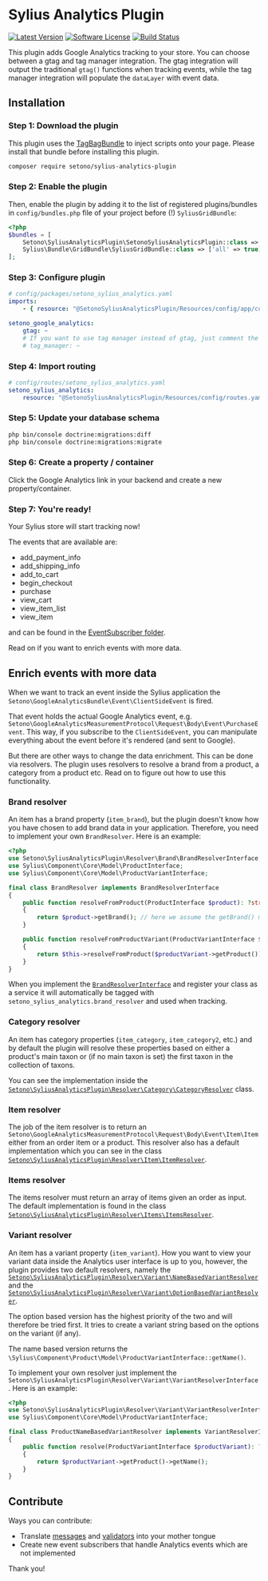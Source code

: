 # Sylius Analytics Plugin

[![Latest Version][ico-version]][link-packagist]
[![Software License][ico-license]](LICENSE)
[![Build Status][ico-github-actions]][link-github-actions]

This plugin adds Google Analytics tracking to your store. You can choose between a gtag and tag manager integration.
The gtag integration will output the traditional `gtag()` functions when tracking events, while the tag manager integration
will populate the `dataLayer` with event data.

## Installation

### Step 1: Download the plugin

This plugin uses the [TagBagBundle](https://github.com/Setono/TagBagBundle) to inject scripts onto your page.
Please install that bundle before installing this plugin.

```bash
composer require setono/sylius-analytics-plugin
```

### Step 2: Enable the plugin

Then, enable the plugin by adding it to the list of registered plugins/bundles
in `config/bundles.php` file of your project before (!) `SyliusGridBundle`:

```php
<?php
$bundles = [
    Setono\SyliusAnalyticsPlugin\SetonoSyliusAnalyticsPlugin::class => ['all' => true],
    Sylius\Bundle\GridBundle\SyliusGridBundle::class => ['all' => true],
];
```

### Step 3: Configure plugin

```yaml
# config/packages/setono_sylius_analytics.yaml
imports:
    - { resource: "@SetonoSyliusAnalyticsPlugin/Resources/config/app/config.yaml" }

setono_google_analytics:
    gtag: ~
    # If you want to use tag manager instead of gtag, just comment the line above and remove the comment below
    # tag_manager: ~
```

### Step 4: Import routing

```yaml
# config/routes/setono_sylius_analytics.yaml
setono_sylius_analytics:
    resource: "@SetonoSyliusAnalyticsPlugin/Resources/config/routes.yaml"
```

### Step 5: Update your database schema

```bash
php bin/console doctrine:migrations:diff
php bin/console doctrine:migrations:migrate
```

### Step 6: Create a property / container
Click the Google Analytics link in your backend and create a new property/container.

### Step 7: You're ready!
Your Sylius store will start tracking now!

The events that are available are:
- add_payment_info
- add_shipping_info
- add_to_cart
- begin_checkout
- purchase
- view_cart
- view_item_list
- view_item

and can be found in the [EventSubscriber folder](src/EventSubscriber).

Read on if you want to enrich events with more data.

## Enrich events with more data
When we want to track an event inside the Sylius application the `Setono\GoogleAnalyticsBundle\Event\ClientSideEvent` is fired.

That event holds the actual Google Analytics event, e.g. `Setono\GoogleAnalyticsMeasurementProtocol\Request\Body\Event\PurchaseEvent`.
This way, if you subscribe to the `ClientSideEvent`, you can manipulate everything about the event before it's rendered (and sent to Google).

But there are other ways to change the data enrichment. This can be done via resolvers. The plugin uses resolvers to
resolve a brand from a product, a category from a product etc. Read on to figure out how to use this functionality.

### Brand resolver
An item has a brand property (`item_brand`), but the plugin doesn't know how you have chosen to
add brand data in your application. Therefore, you need to implement your own `BrandResolver`. Here is an example:

```php
<?php
use Setono\SyliusAnalyticsPlugin\Resolver\Brand\BrandResolverInterface;
use Sylius\Component\Core\Model\ProductInterface;
use Sylius\Component\Core\Model\ProductVariantInterface;

final class BrandResolver implements BrandResolverInterface
{
    public function resolveFromProduct(ProductInterface $product): ?string
    {
        return $product->getBrand(); // here we assume the getBrand() method will return a brand name or null (if not set)
    }

    public function resolveFromProductVariant(ProductVariantInterface $productVariant): ?string
    {
        return $this->resolveFromProduct($productVariant->getProduct());
    }
}
```

When you implement the [`BrandResolverInterface`](src/Resolver/Brand/BrandResolverInterface.php) and register your class as a service it will automatically
be tagged with `setono_sylius_analytics.brand_resolver` and used when tracking.

### Category resolver
An item has category properties (`item_category`, `item_category2`, etc.) and by default the plugin will resolve these
properties based on either a product's main taxon or (if no main taxon is set) the first taxon in the collection of taxons.

You can see the implementation inside the
[`Setono\SyliusAnalyticsPlugin\Resolver\Category\CategoryResolver`](src/Resolver/Category/CategoryResolver.php) class.

### Item resolver
The job of the item resolver is to return an `Setono\GoogleAnalyticsMeasurementProtocol\Request\Body\Event\Item\Item`
either from an order item or a product. This resolver also has a default implementation which you can see in the class
[`Setono\SyliusAnalyticsPlugin\Resolver\Item\ItemResolver`](src/Resolver/Item/ItemResolver.php).

### Items resolver
The items resolver must return an array of items given an order as input. The default implementation is found in the class
[`Setono\SyliusAnalyticsPlugin\Resolver\Items\ItemsResolver`](src/Resolver/Items/ItemsResolver.php).

### Variant resolver
An item has a variant property (`item_variant`). How you want to view your variant data inside the Analytics
user interface is up to you, however, the plugin provides two default resolvers, namely the
[`Setono\SyliusAnalyticsPlugin\Resolver\Variant\NameBasedVariantResolver`](src/Resolver/Variant/NameBasedVariantResolver.php)
and the [`Setono\SyliusAnalyticsPlugin\Resolver\Variant\OptionBasedVariantResolver`](src/Resolver/Variant/OptionBasedVariantResolver.php).

The option based version has the highest priority of the two and will therefore be tried first. It tries to create a
variant string based on the options on the variant (if any).

The name based version returns the `\Sylius\Component\Product\Model\ProductVariantInterface::getName()`.

To implement your own resolver just implement the `Setono\SyliusAnalyticsPlugin\Resolver\Variant\VariantResolverInterface`.
Here is an example:

```php
<?php
use Setono\SyliusAnalyticsPlugin\Resolver\Variant\VariantResolverInterface;
use Sylius\Component\Core\Model\ProductVariantInterface;

final class ProductNameBasedVariantResolver implements VariantResolverInterface
{
    public function resolve(ProductVariantInterface $productVariant): ?string
    {
        return $productVariant->getProduct()->getName();
    }
}
```

## Contribute
Ways you can contribute:
* Translate [messages](src/Resources/translations/messages.en.yaml) and [validators](src/Resources/translations/validators.en.yaml) into your mother tongue
* Create new event subscribers that handle Analytics events which are not implemented

Thank you!

[ico-version]: https://poser.pugx.org/setono/sylius-analytics-plugin/v/stable
[ico-license]: https://poser.pugx.org/setono/sylius-analytics-plugin/license
[ico-github-actions]: https://github.com/Setono/SyliusAnalyticsPlugin/workflows/build/badge.svg

[link-packagist]: https://packagist.org/packages/setono/sylius-analytics-plugin
[link-github-actions]: https://github.com/Setono/SyliusAnalyticsPlugin/actions
